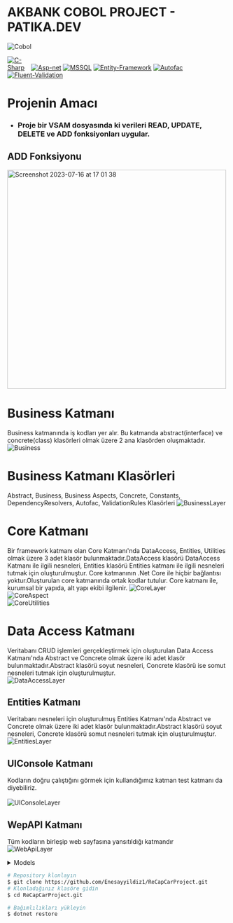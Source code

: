 # AKBANK COBOL PROJECT - PATIKA.DEV

![Cobol](https://github.com/Enesayyildiz1/COBOL-FINAL-CASE/assets/66443194/abed0aa2-5efa-4ff1-a76e-7c1f00d91618)

<p><a href="https://docs.microsoft.com/en-us/dotnet/csharp/" rel="nofollow"><img src="https://github.com/Enesayyildiz1/COBOL-FINAL-CASE/assets/66443194/abed0aa2-5efa-4ff1-a76e-7c1f00d91618" alt="C-Sharp" data-canonical-src="https://img.shields.io/badge/C%23-239120?style=for-the-badge&amp;logo=c-sharp&amp;logoColor=white" style="max-width:10%;"></a>
<a href="https://dotnet.microsoft.com/apps/aspnet" rel="nofollow"><img src="https://camo.githubusercontent.com/d2eedef86b5c7700ce36b271700d22a225ed80deb882f1bc627b0b1d3543dd3f/68747470733a2f2f696d672e736869656c64732e696f2f62616467652f4153502e4e45542d3543324439313f7374796c653d666f722d7468652d6261646765266c6f676f3d2e6e6574266c6f676f436f6c6f723d7768697465" alt="Asp-net" data-canonical-src="https://img.shields.io/badge/ASP.NET-5C2D91?style=for-the-badge&amp;logo=.net&amp;logoColor=white" style="max-width:100%;"></a>
<a href="https://www.microsoft.com/en-us/sql-server/sql-server-2019?rtc=2" rel="nofollow"><img src="https://camo.githubusercontent.com/4c4e18333e9f48e9f6f4190e08dee3957c75b531a2bb78e9bfe33cbdcf99cdd4/68747470733a2f2f696d672e736869656c64732e696f2f62616467652f4d5353514c2d3030343838303f7374796c653d666f722d7468652d6261646765266c6f676f3d6d6963726f736f66742d73716c2d736572766572266c6f676f436f6c6f723d7768697465" alt="MSSQL" data-canonical-src="https://img.shields.io/badge/MSSQL-004880?style=for-the-badge&amp;logo=microsoft-sql-server&amp;logoColor=white" style="max-width:100%;"></a>
<a href="https://docs.microsoft.com/en-us/ef/" rel="nofollow"><img src="https://camo.githubusercontent.com/1d5fe1015065a89592443eb419d5974655ffbe17c2d9a1e51c73bd0ad9a357ba/68747470733a2f2f696d672e736869656c64732e696f2f62616467652f456e746974792532304672616d65776f726b2d3030343838303f7374796c653d666f722d7468652d6261646765266c6f676f3d6e75676574266c6f676f436f6c6f723d7768697465" alt="Entity-Framework" data-canonical-src="https://img.shields.io/badge/Entity%20Framework-004880?style=for-the-badge&amp;logo=nuget&amp;logoColor=white" style="max-width:100%;"></a>
<a href="https://autofac.org/" rel="nofollow"><img src="https://camo.githubusercontent.com/660a4e0e53571f8f593a56df74573cb8f09777268a87305057363a9b38a3dd59/68747470733a2f2f696d672e736869656c64732e696f2f62616467652f4175746f6661632d3030343838303f7374796c653d666f722d7468652d6261646765266c6f676f3d6e75676574266c6f676f436f6c6f723d7768697465" alt="Autofac" data-canonical-src="https://img.shields.io/badge/Autofac-004880?style=for-the-badge&amp;logo=nuget&amp;logoColor=white" style="max-width:100%;"></a>
<a href="https://fluentvalidation.net/" rel="nofollow"><img src="https://camo.githubusercontent.com/6deba73d71845daec484b10b754dc0c648cdd13fb24480c38e52becf608f215f/68747470733a2f2f696d672e736869656c64732e696f2f62616467652f466c75656e7425323056616c69646174696f6e2d3030343838303f7374796c653d666f722d7468652d6261646765266c6f676f3d6e75676574266c6f676f436f6c6f723d7768697465" alt="Fluent-Validation" data-canonical-src="https://img.shields.io/badge/Fluent%20Validation-004880?style=for-the-badge&amp;logo=nuget&amp;logoColor=white" style="max-width:100%;"></a></p>

# Projenin Amacı
* ### Proje bir VSAM dosyasında ki verileri READ, UPDATE, DELETE ve ADD fonksiyonları uygular.
## ADD Fonksiyonu
<img width="500" alt="Screenshot 2023-07-16 at 17 01 38" src="https://github.com/Enesayyildiz1/COBOL-FINAL-CASE/assets/66443194/0bb50e58-3f74-4605-8e73-496596321120">

# Business Katmanı
Business katmanında iş kodları yer alır.
Bu katmanda abstract(interface) ve concrete(class) klasörleri olmak üzere 2 ana klasörden oluşmaktadır. <br/>
![Business](https://user-images.githubusercontent.com/66443194/143625311-f7116d47-cfcf-45c6-82f7-0d356b708cc0.PNG)

# Business Katmanı Klasörleri
Abstract, Business, Business Aspects, Concrete, Constants, DependencyResolvers, Autofac, ValidationRules Klasörleri
![BusinessLayer](https://user-images.githubusercontent.com/66443194/143625323-21e06956-b0b2-40d0-a443-4d5f8a8b1da5.PNG) <br/>


# Core Katmanı
Bir framework katmanı olan Core Katmanı'nda DataAccess, Entities, Utilities olmak üzere 3 adet klasör bulunmaktadır.DataAccess klasörü DataAccess Katmanı ile ilgili nesneleri, Entities klasörü Entities katmanı ile ilgili nesneleri tutmak için oluşturulmuştur. Core katmanının .Net Core ile hiçbir bağlantısı yoktur.Oluşturulan core katmanında ortak kodlar tutulur. Core katmanı ile, kurumsal bir yapıda, alt yapı ekibi ilgilenir.
![CoreLayer](https://user-images.githubusercontent.com/66443194/143625313-73ced31f-f07d-42c8-995f-121a82178617.PNG) <br/>
![CoreAspect](https://user-images.githubusercontent.com/66443194/143625316-790db374-7bce-4aba-a2b9-700087ffad12.PNG) <br/>
![CoreUtilities](https://user-images.githubusercontent.com/66443194/143625318-ce8e90a4-fb64-4a25-915f-d06836231ca2.PNG) <br/>


# Data Access Katmanı
Veritabanı CRUD işlemleri gerçekleştirmek için oluşturulan Data Access Katmanı'nda Abstract ve Concrete olmak üzere iki adet klasör bulunmaktadır.Abstract klasörü soyut nesneleri, Concrete klasörü ise somut nesneleri tutmak için oluşturulmuştur. <br/>
![DataAccessLayer](https://user-images.githubusercontent.com/66443194/143625319-889044a4-1c60-49b2-b5f9-bc6294a18de3.PNG) <br/>


## Entities Katmanı

Veritabanı nesneleri için oluşturulmuş Entities Katmanı'nda Abstract ve Concrete olmak üzere iki adet klasör bulunmaktadır.Abstract klasörü soyut nesneleri, Concrete klasörü somut nesneleri tutmak için oluşturulmuştur. <br/>
![EntitiesLayer](https://user-images.githubusercontent.com/66443194/143625321-4a9a3b41-7ed3-4c32-8a41-71b0dbcb6f00.PNG)  <br/>

## UIConsole Katmanı
Kodların doğru çalıştığını görmek için kullandığımız katman test katmanı da diyebiliriz. <br/><br/>
![UIConsoleLayer](https://user-images.githubusercontent.com/76704724/115159792-8bc22c00-a09d-11eb-8265-31fdeede771c.PNG) <br/>


## WepAPI Katmanı
Tüm kodların birleşip web sayfasına yansıtıldığı katmandır <br/>
![WebApiLayer](https://user-images.githubusercontent.com/66443194/143625322-1c40ee6d-0c75-442a-a7b1-9f2bc36da472.PNG) <br/>
<details>
  <summary>Models</summary>
  
### Cars

| Name  | Data Type | Allow Nulls | Default |
| ------------- | ------------- | ------------- | ------------- |
| CarId  | Int  | False  |   |
| BrandId  | int  | False  |   |
| ColorId  | int  | False  |   |
| ModelYear  | int  | False  |   |
| DailyPrice  | int  | False  |   |
| Description  | nvarchar(MAX)  | False  |   |
| MinFindeksScore  | smallint  | True  | ((0))  |

### Brands

| Name  | Data Type | Allow Nulls | Default |
| ------------- | ------------- | ------------- | ------------- |
| BrandId  | int  | False  |   |
| BrandName  | nvarchar(MAX)  | False  |   |

### Colors

| Name  | Data Type | Allow Nulls | Default |
| ------------- | ------------- | ------------- | ------------- |
| ColorId  | int  | False  |   |
| ColorName  | nvarchar(MAX)  | False  |   |

### Car Images

| Name  | Data Type | Allow Nulls | Default |
| ------------- | ------------- | ------------- | ------------- |
| CarImageId  | int  | False  |   |
| CarId  | int  | False  |   |
| ImagePath  | nvarchar(MAX)  | False  |   |
| Date  | datetime  | False  |   |

### Credit Cards

| Name  | Data Type | Allow Nulls | Default |
| ------------- | ------------- | ------------- | ------------- |
| CreditsCardsId  | int  | False  |   |
| CustomerId  | int  | False  |   |
| NameSurname  | nvarchar(100)  | False  |   |
| CardNumber  | nvarchar(25)  | False  |   |
| ExpMonth  | tinyint  | False  |   |
| ExpYear  | tinyint  | False  |   |
| Cvc  | nvarchar(3)  | False  |   |
| CardType  | nvarchar(20)  | False  |   |

### Customers

| Name  | Data Type | Allow Nulls | Default |
| ------------- | ------------- | ------------- | ------------- |
| CustomerId  | int  | False  |   |
| UserId  | int  | False  |   |
| CompanyName  | nvarchar(MAX)  | False  |   |

### Findeks

| Name  | Data Type | Allow Nulls | Default |
| ------------- | ------------- | ------------- | ------------- |
| FindeksId  | int  | False  |   |
| CustomerId  | int  | False  |   |
| [NationalIdentity]  | nvarchar(50)  | False  |   |
| Score  | smallint  | False  |   |

### Operation Claims

| Name  | Data Type | Allow Nulls | Default |
| ------------- | ------------- | ------------- | ------------- |
| OperationClaimId  | int  | False  |   |
| Name  | nvarchar(MAX)  | False  |   |

### User Operation Claims

| Name  | Data Type | Allow Nulls | Default |
| ------------- | ------------- | ------------- | ------------- |
| UserOperationClaimId  | int  | False  |   |
| UserId  | int  | False  |   |
| OperationClaimId  | int  | False  |   |
  
### Users

| Name  | Data Type | Allow Nulls | Default |
| ------------- | ------------- | ------------- | ------------- |
| UserId  | int  | False  |   |
| FirstName  | nvarchar(MAX)  | False  |   |
| LastName  | nvarchar(MAX)  | False  |   |
| Email  | nvarchar(MAX)  | False  |   |
| PasswordSalt  | varbinary(MAX)  | False  |   |
| PasswordHash  | varbinary(MAX)  | False  |   |
| Status  | bit  | False  |   |

### Payments

| Name  | Data Type | Allow Nulls | Default |
| ------------- | ------------- | ------------- | ------------- |
| PaymentId  | int  | False  |   |
| Amount  | money  | False  |   |

### Rentals

| Name  | Data Type | Allow Nulls | Default |
| ------------- | ------------- | ------------- | ------------- |
| RentalId  | int  | False  |   |
| CarId  | int  | False  |   |
| CustomerId  | int  | False  |   |
| RentDate  | date  | False  |   |
| RentDate  | date  | True  |   |


</details>

```bash
# Repository klonlayın
$ git clone https://github.com/Enesayyildiz1/ReCapCarProject.git
# Klonladığınız klasöre gidin
$ cd ReCapCarProject.git

# Bağımlılıkları yükleyin
$ dotnet restore
```

